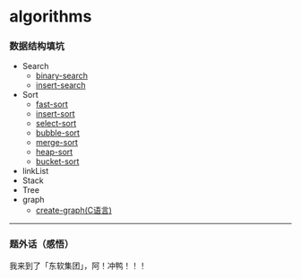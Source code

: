 # algorithms
### 数据结构填坑
* Search
  * [binary-search](https://github.com/hapi666/Data-structure/blob/master/search/binary-search/BinarySearch.go)
  * [insert-search](https://github.com/hapi666/Data-structure/blob/master/search/insert-search/main.go)
* Sort
  * [fast-sort](https://github.com/hapi666/Data-structure/blob/master/sort/fast-sort/fastSort.go)
  * [insert-sort](https://github.com/hapi666/Data-structure/blob/master/sort/insert-sort/main.go)
  * [select-sort](https://github.com/hapi666/Data-structure/blob/master/sort/select-sort/main.go)
  * [bubble-sort](https://github.com/hapi666/Data-structure/blob/master/sort/bubble-sort/main.go)
  * [merge-sort](https://github.com/hapi666/Data-structure/blob/master/sort/merge-sort/main.go)
  * [heap-sort](https://github.com/hapi666/Data-structure/blob/master/sort/heap-sort/main.go)
  * [bucket-sort](https://github.com/hapi666/Data-structure/blob/master/sort/bucket-sort/main.go)
* linkList
* Stack
* Tree
* graph
  * [create-graph(C语言)](https://github.com/hapi666/Data-structure/blob/master/graph/graph.c)
---
### 题外话（感悟）
我来到了「东软集团」，阿！冲鸭！！！